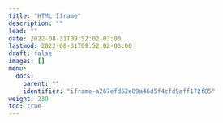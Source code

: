 ```yaml
---
title: "HTML Iframe"
description: ""
lead: ""
date: 2022-08-31T09:52:02-03:00
lastmod: 2022-08-31T09:52:02-03:00
draft: false
images: []
menu:
  docs:
    parent: ""
    identifier: "iframe-a267efd62e89a46d5f4cfd9aff172f85"
weight: 230
toc: true
---
```

